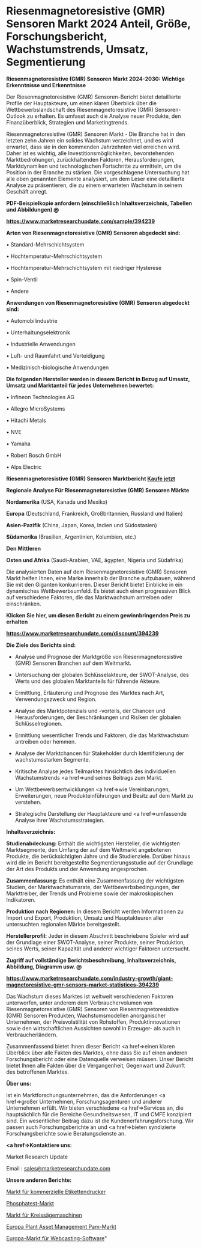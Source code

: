 # Riesenmagnetoresistive (GMR) Sensoren Markt 2024 Anteil, Größe, Forschungsbericht, Wachstumstrends, Umsatz, Segmentierung

<strong>Riesenmagnetoresistive (GMR) Sensoren Markt 2024-2030: Wichtige Erkenntnisse und Erkenntnisse</strong>

Der Riesenmagnetoresistive (GMR) Sensoren-Bericht bietet detaillierte Profile der Hauptakteure, um einen klaren Überblick über die Wettbewerbslandschaft des Riesenmagnetoresistive (GMR) Sensoren-Outlook zu erhalten. Es umfasst auch die Analyse neuer Produkte, den Finanzüberblick, Strategien und Marketingtrends.

Riesenmagnetoresistive (GMR) Sensoren Markt - Die Branche hat in den letzten zehn Jahren ein solides Wachstum verzeichnet, und es wird erwartet, dass sie in den kommenden Jahrzehnten viel erreichen wird. Daher ist es wichtig, alle Investitionsmöglichkeiten, bevorstehenden Marktbedrohungen, zurückhaltenden Faktoren, Herausforderungen, Marktdynamiken und technologischen Fortschritte zu ermitteln, um die Position in der Branche zu stärken. Die vorgeschlagene Untersuchung hat alle oben genannten Elemente analysiert, um dem Leser eine detaillierte Analyse zu präsentieren, die zu einem erwarteten Wachstum in seinem Geschäft anregt.



<strong><b>PDF-Beispielkopie anfordern (einschließlich Inhaltsverzeichnis, Tabellen und Abbildungen) @ </b></strong>

<strong><a href=https://www.marketresearchupdate.com/sample/394239>

<strong>https://www.marketresearchupdate.com/sample/394239</u></a></strong></strong>



<strong>Arten von Riesenmagnetoresistive (GMR) Sensoren abgedeckt sind:</strong>

• Standard-Mehrschichtsystem

• Hochtemperatur-Mehrschichtsystem

• Hochtemperatur-Mehrschichtsystem mit niedriger Hysterese

• Spin-Ventil

• Andere



<strong>Anwendungen von Riesenmagnetoresistive (GMR) Sensoren abgedeckt sind:</strong>

• Automobilindustrie

• Unterhaltungselektronik

• Industrielle Anwendungen

• Luft- und Raumfahrt und Verteidigung

• Medizinisch-biologische Anwendungen



<strong>Die folgenden Hersteller werden in diesem Bericht in Bezug auf Umsatz, Umsatz und Marktanteil für jedes Unternehmen bewertet:</strong>

• Infineon Technologies AG

• Allegro MicroSystems

• Hitachi Metals

• NVE

• Yamaha

• Robert Bosch GmbH

• Alps Electric



<strong>Riesenmagnetoresistive (GMR) Sensoren Marktbericht <a href=https://www.marketresearchupdate.com/buynow/394239>Kaufe jetzt</a></strong>



<strong>Regionale Analyse Für Riesenmagnetoresistive (GMR) Sensoren Märkte</strong>



<strong>Nordamerika</strong> (USA, Kanada und Mexiko)



<strong>Europa</strong> (Deutschland, Frankreich, Großbritannien, Russland und Italien)



<strong>Asien-Pazifik</strong> (China, Japan, Korea, Indien und Südostasien)



<strong>Südamerika</strong> (Brasilien, Argentinien, Kolumbien, etc.)



<strong>Den Mittleren</strong> 

<strong>Osten und Afrika</strong> (Saudi-Arabien, VAE, ägypten, Nigeria und Südafrika)

Die analysierten Daten auf dem Riesenmagnetoresistive (GMR) Sensoren Markt helfen Ihnen, eine Marke innerhalb der Branche aufzubauen, während Sie mit den Giganten konkurrieren. Dieser Bericht bietet Einblicke in ein dynamisches Wettbewerbsumfeld. Es bietet auch einen progressiven Blick auf verschiedene Faktoren, die das Marktwachstum antreiben oder einschränken.



<strong>Klicken Sie hier, um diesen Bericht zu einem gewinnbringenden Preis zu erhalten
</strong>

<strong><a href=https://www.marketresearchupdate.com/discount/394239>https://www.marketresearchupdate.com/discount/394239</b></u></strong></a>



<strong>Die Ziele des Berichts sind:</strong>

- Analyse und Prognose der Marktgröße von Riesenmagnetoresistive (GMR) Sensoren Branchen auf dem Weltmarkt.

- Untersuchung der globalen Schlüsselakteure, der SWOT-Analyse, des Werts und des globalen Marktanteils für führende Akteure.

- Ermittlung, Erläuterung und Prognose des Marktes nach Art, Verwendungszweck und Region.

- Analyse des Marktpotenzials und -vorteils, der Chancen und Herausforderungen, der Beschränkungen und Risiken der globalen Schlüsselregionen.

- Ermittlung wesentlicher Trends und Faktoren, die das Marktwachstum antreiben oder hemmen.

- Analyse der Marktchancen für Stakeholder durch Identifizierung der wachstumsstarken Segmente.

- Kritische Analyse jedes Teilmarktes hinsichtlich des individuellen Wachstumstrends <a href=>und</a> seines Beitrags zum Markt.

- Um Wettbewerbsentwicklungen <a href=>wie</a> Vereinbarungen, Erweiterungen, neue Produkteinführungen und Besitz auf dem Markt zu verstehen.

- Strategische Darstellung der Hauptakteure und <a href=>umfas</a>sende Analyse ihrer Wachstumsstrategien.



<strong>Inhaltsverzeichnis:</strong>



<strong>Studienabdeckung:</strong> Enthält die wichtigsten Hersteller, die wichtigsten Marktsegmente, den Umfang der auf dem Weltmarkt angebotenen Produkte, die berücksichtigten Jahre und die Studienziele. Darüber hinaus wird die im Bericht bereitgestellte Segmentierungsstudie auf der Grundlage der Art des Produkts und der Anwendung angesprochen.



<strong>Zusammenfassung:</strong> Es enthält eine Zusammenfassung der wichtigsten Studien, der Marktwachstumsrate, der Wettbewerbsbedingungen, der Markttreiber, der Trends und Probleme sowie der makroskopischen Indikatoren.



<strong>Produktion nach Regionen:</strong> In diesem Bericht werden Informationen zu Import und Export, Produktion, Umsatz und Hauptakteuren aller untersuchten regionalen Märkte bereitgestellt.



<strong>Herstellerprofil:</strong> Jeder in diesem Abschnitt beschriebene Spieler wird auf der Grundlage einer SWOT-Analyse, seiner Produkte, seiner Produktion, seines Werts, seiner Kapazität und anderer wichtiger Faktoren untersucht.



<strong><b>Zugriff auf vollständige Berichtsbeschreibung, Inhaltsverzeichnis, Abbildung, Diagramm usw. @ </b></strong>

<strong><a href=https://www.marketresearchupdate.com/industry-growth/giant-magnetoresistive-gmr-sensors-market-statistices-394239>https://www.marketresearchupdate.com/industry-growth/giant-magnetoresistive-gmr-sensors-market-statistices-394239</a></strong>

Das Wachstum dieses Marktes ist weltweit verschiedenen Faktoren unterworfen, unter anderem dem Verbrauchervolumen von Riesenmagnetoresistive (GMR) Sensoren von Riesenmagnetoresistive (GMR) Sensoren Produkten, Wachstumsmodellen anorganischer Unternehmen, der Preisvolatilität von Rohstoffen, Produktinnovationen sowie den wirtschaftlichen Aussichten sowohl in Erzeuger- als auch in Verbraucherländern.

Zusammenfassend bietet Ihnen dieser Bericht <a href=>einen</a> klaren Überblick über alle Fakten des Marktes, ohne dass Sie auf einen anderen Forschungsbericht oder eine Datenquelle verweisen müssen. Unser Bericht bietet Ihnen alle Fakten über die Vergangenheit, Gegenwart und Zukunft des betroffenen Marktes.



<strong>Über uns:</strong>

 ist ein Marktforschungsunternehmen, das die Anforderungen <a href=>großer</a> Unternehmen, Forschungsagenturen und anderer Unternehmen erfüllt. Wir bieten verschiedene <a href=>Services</a> an, die hauptsächlich für die Bereiche Gesundheitswesen, IT und CMFE konzipiert sind. Ein wesentlicher Beitrag dazu ist die Kundenerfahrungsforschung. Wir passen auch Forschungsberichte an und <a href=>bieten</a> syndizierte Forschungsberichte sowie Beratungsdienste an.



<strong><a href=>Kontaktiere uns:</a></strong>

Market Research Update

Email : sales@marketresearchupdate.com



<strong>Unsere anderen Berichte:</strong>

<a href=https://www.linkedin.com/pulse/commercial-label-printers-market-expects-see>Markt für kommerzielle Etikettendrucker</a>

<a href=https://www.linkedin.com/pulse/phosphatest-market-report-2023-top-company-trends>Phosphatest-Markt</a>

<a href=https://www.linkedin.com/pulse/circular-sawing-machines-market-analysis-segment>Markt für Kreissägemaschinen</a>

<a href=https://www.linkedin.com/pulse/europe-plant-asset-management-pam-market-witness>Europa Plant Asset Management Pam-Markt</a>

<a href=https://www.linkedin.com/pulse/europe-webcasting-software-market-size-scope>Europa-Markt für Webcasting-Software</a>"
